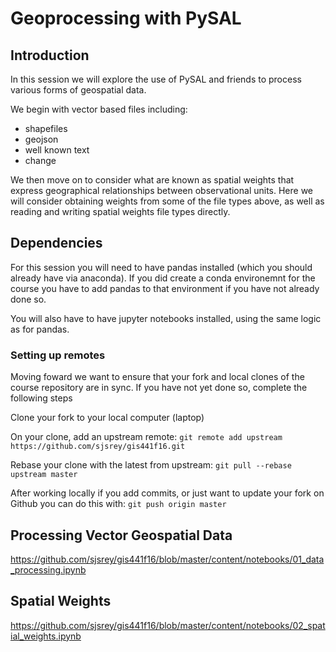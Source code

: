 # Geoprocessing with PySAL

## Introduction
In this session we will explore the use of PySAL and friends to process various forms of geospatial data.

We begin with vector based files including:

- shapefiles
- geojson
- well known text
- change

We then move on to consider what are known as spatial weights that express geographical relationships between observational units. Here we will consider obtaining weights from some of the file types above, as well as reading and writing spatial weights file types directly.


## Dependencies
For this session you will need to have pandas installed (which you should already have via anaconda). If you did create a conda environemnt for the course you have to add pandas to that environment if you have not already done so.

You will also have to have jupyter notebooks installed, using the same logic as for pandas.


### Setting up remotes
Moving foward we want to ensure that your fork and local clones of the course repository are in sync. If you have not yet done so, complete the following steps

Clone your fork to your local computer (laptop)

 On your clone, add an upstream remote:
`git remote add upstream https://github.com/sjsrey/gis441f16.git`

Rebase your clone with the latest from upstream:
`git pull --rebase upstream master`

After working locally if you add commits, or just want to update your fork on Github you can do this with:
`git push origin master`



## Processing Vector Geospatial Data

https://github.com/sjsrey/gis441f16/blob/master/content/notebooks/01_data_processing.ipynb


## Spatial Weights

https://github.com/sjsrey/gis441f16/blob/master/content/notebooks/02_spatial_weights.ipynb
